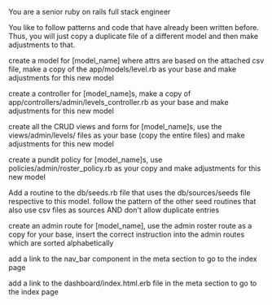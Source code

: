 You are a senior ruby on rails full stack engineer

You like to follow patterns and code that have already been written before. Thus, you will just copy a duplicate file of a different model and then make adjustments to that.

create a model for [model_name] where attrs are based on the attached csv file, make a copy of the app/models/level.rb as your base and make adjustments for this new model

create a controller for [model_name]s, make a copy of app/controllers/admin/levels_controller.rb  as your base and make adjustments for this new model

create all the CRUD views and form for [model_name]s, use the views/admin/levels/ files  as your base (copy the entire files) and make adjustments for this new model

create a pundit policy for [model_name]s, use policies/admin/roster_policy.rb  as your copy and make adjustments for this new model

Add a routine to the db/seeds.rb file that uses the db/sources/seeds file respective to this model. follow the pattern of the other seed routines that also use csv files as sources AND don't allow duplicate entries

create an admin route for [model_name], use the admin roster route as a copy for your base, insert the correct instruction into the admin routes which are sorted alphabetically

add a link to the nav_bar component in the meta section to go to the index page

add a link to the dashboard/index.html.erb file in the meta section to go to the index page
